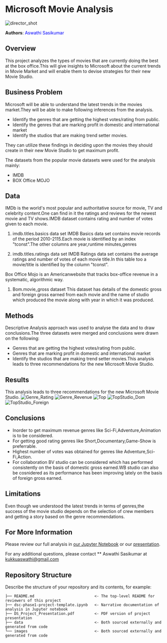 # Microsoft Movie Analysis
![director_shot](https://user-images.githubusercontent.com/103409242/164956421-8782bdf2-c8f6-46a9-93c2-f4686f84335e.jpeg)

**Authors**:<font color='Blue'> Aswathi Sasikumar </font>

## Overview

This project analyzes the types of movies that are currently doing the best at the box office.This will give insights to Microsoft about the current trends in Movie Market and will enable them to devise strategies for their new Movie Studio.

## Business Problem

Microsoft will be able to understand the latest trends in the movies market.They will be able to make following inferences from the analysis.

* Identify the genres that are getting the highest votes/rating from public.
* Identify the genres that are marking profit in domestic and international market
* Identify the studios that are making trend setter movies.

They can utilize these findings in deciding upon the movies they should create in their new Movie Studio to get maximum profit.

The datasets from the popular movie datasets were used for the analysis mainly:

* IMDB
* BOX Office MOJO

## Data

IMDb is the world's most popular and authoritative source for movie, TV and celebrity content.One can find in it the ratings and reviews for the newest movie and TV shows.IMDB dataset contains rating and number of votes given to each movie.

1. imdb.titles.basics data set
IMDB Basics data set contains movie records of the period 2010-2115.Each movie is identified by an index "tconst".The other columns are year,runtime minutes,genres

2. imdb.titles.ratings data set
IMDB Ratings data set contains the average ratings and number of votes of each movie title.In this table too a movie/title is identified by the column "tconst".

Box Office Mojo is an Americanwebsite that tracks box-office revenue in a systematic, algorithmic way.

1. Bom.movie_gross dataset
This dataset has details of the domestic gross and foreign gross earned from each movie and the name of studio which produced the movie along with year in which it was produced.

## Methods

Descriptive Analysis approach was used to analyse the data and to draw conclusions.The three datasets were merged and conclusions were drawn on the following:

* Genres that are getting the highest votes/rating from public.
* Genres that are marking profit in domestic and international market
* Identify the studios that are making trend setter movies.This analysis leads to three recommendations for the new Microsoft Movie Studio.


## Results

This analysis leads to three recommendations for the new Microsoft Movie Studio.
![Genre_Rating](https://user-images.githubusercontent.com/103409242/164956460-78c23bd0-be85-4970-9159-4b11b03423be.png)
![Genre_Revenue](https://user-images.githubusercontent.com/103409242/164956463-db74b94c-2bd8-434e-8ce2-81947114cb84.png)
![Top](https://user-images.githubusercontent.com/103409242/164956465-870cd2da-ba7f-4317-aded-7f46e46c3b3b.png)
![TopStudio_Dom](https://user-images.githubusercontent.com/103409242/164956484-9ed5608f-92ba-4da0-962b-c4e7f6f14439.png)
![TopStudio_Foreign](https://user-images.githubusercontent.com/103409242/164956487-44069d40-8876-4ba9-8c93-7bcf0a73a5c6.png)




## Conclusions

* Inorder to get maximum revenue genres like Sci-Fi,Adventure,Animation is to be considered.
* For getting good rating genres like Short,Documentary,Game-Show is preferrable.
* Highest number of votes was obtained for genres like Adventure,Sci-Fi,Action.
* For collaboration BV studio can be considered which has performed consistently on the basis of domestic gross earned.WB studio can also be cosnidered as its performance has been improving lately on the basis of foreign gross earned.

## Limitations

Even though we understood the latest trends in terms of genres,the success of the movie studio depends on the selection of crew members and getting a story based on the genre recommendations.

## For More Information

Please review our full analysis in [our Jupyter Notebook](./dsc-phase1-project-template.ipynb) or our [presentation](./DS_Project_Presentation.pdf).

For any additional questions, please contact ** Aswathi Sasikumar at [kukkuaswathi@gmail.com](mailto:alison.kukkuaswathi@gmail.com)

## Repository Structure

Describe the structure of your repository and its contents, for example:

```
├── README.md                           <- The top-level README for reviewers of this project
├── dsc-phase1-project-template.ipynb   <- Narrative documentation of analysis in Jupyter notebook
├── DS_Project_Presentation.pdf         <- PDF version of project presentation
├── data                                <- Both sourced externally and generated from code
└── images                              <- Both sourced externally and generated from code
```
